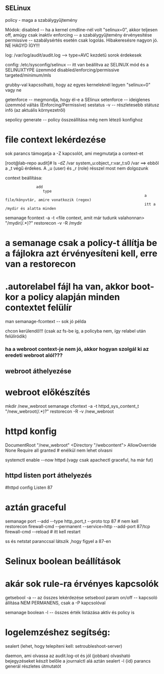 ## SELinux

policy - maga a szabálygyűjtemény

Módok:
disabled   --   ha a kernel cmdline-nél volt "selinux=0", akkor teljesen off, amúgy csak inaktív
enforcing  --   a szabálygyűjtemény érvényesítése
permissive --   szabálysértés esetén csak logolás. Hibakeresésre nagyon jó. NE HAGYD ÍGY!!!

log:  /var/log/audit/audit.log    -->   type=AVC  kezdetű sorok érdekesek


config: /etc/sysconfig/selinux   -- itt van beállítva az SELINUX mód és a SELINUXTYPE üzemmód
                                    disabled/enforcing/permissive         targeted/minimum/mls

grubby-val kapcsolható, hogy az egyes kerneleknél legyen "selinux=0" vagy ne


getenforce    -- megmondja, hogy él-e a SElinux
setenforce    -- ideiglenes üzemmód váltás (Enforcing/Permissive)
sestatus -v   -- részletesebb státusz infó (az aktuális környezetről)

sepolicy generate   -- policy összeállítása még nem létező konfighoz 

# file context lekérdezése
sok parancs támogatja a -Z kapcsolót, ami megmutatja a context-et

[root@lab-repo audit]# ls -dZ /var
system_u:object_r:var_t:s0 /var      ==> ebből a _t végű érdekes. A _u (user) és _r (role) résszel most nem dolgozunk

context beállítása:

                  add
                     type
                                                                   a file/könyvtár, amire vonatkozik (regex)
                                                                   itt a /mydir és alatta minden
semanage fcontext -a -t <file context, amit már tudunk valahonnan> "/mydir(/.*)?"
restorecon -v -R /mydir
# a semanage csak a policy-t állítja be a fájlokra azt érvényesíteni kell, erre van a restorecon
# .autorelabel fájl ha van, akkor boot-kor a policy alapján minden contextet felülír

man semanage-fcontext   -- sok jó példa

chcon kerülendő!!!  (csak az fs-be íg, a policyba nem, így relabel után felülíródik)

### ha a webroot context-je nem jó, akkor hogyan szolgál ki az eredeti webroot alól???

## webroot áthelyezése
# webroot előkészítés
mkdir /new_webroot
semanage cfontext -a -t httpd_sys_content_t "/new_webroot(/.*)?"
restorecon -R -v /new_webroot

# httpd konfig
DocumentRoot "/new_webroot"
<Directory "/webcontent">
    AllowOverride None
    Require all granted       # enélkül nem lehet olvasni
</Directory>

systemctl enable --now httpd    (vagy csak apachectl graceful, ha már fut)


## httpd listen port áthelyezés
#httpd config 
Listen 87
# aztán graceful

semanage port --add --type http_port_t --proto tcp 87   # nem kell restorecon
firewall-cmd --permanent --service=http --add-port 87/tcp
firewall-cmd --reload                                   # itt kell restart

ss és netstat paranccsal látszik ,hogy figyel a 87-en 

# Selinux boolean beállítások
# akár sok rule-ra érvényes kapcsolók

getsebool -a            -- az összes lekérdezése
setsebool param on/off  -- kapcsoló állítása NEM PERMANENS, csak a -P kapcsolóval

semanage boolean -l     -- összes érték listázása aktív és policy is



# logelemzéshez segítség:
sealert      (lehet, hogy telepíteni kell: setroubleshoot-server)

daemon, ami olvassa az audit.log-ot és jól (jobban) olvasható bejegyzéseket készít 
belőle a journalctl alá
aztán sealert -l {id} parancs generál részletes útmutatót

